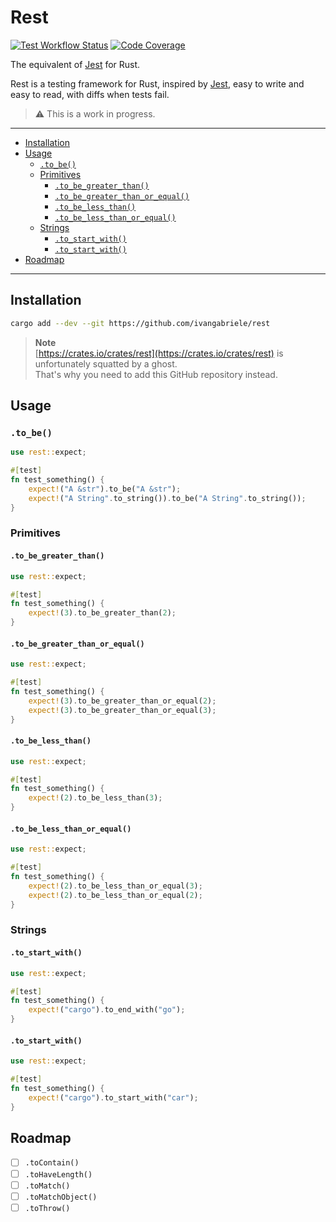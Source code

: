 # Rest

[![Test Workflow Status](https://img.shields.io/github/actions/workflow/status/ivangabriele/rest/test.yml?label=Tests&style=for-the-badge)](https://github.com/ivangabriele/rest/actions?query=branch%3Amain+workflow%3ATest++)
[![Code Coverage](https://img.shields.io/codecov/c/github/ivangabriele/rest/main)](https://app.codecov.io/gh/ivangabriele/rest/new)

The equivalent of [Jest](https://jestjs.io) for Rust.

Rest is a testing framework for Rust, inspired by [Jest](https://jestjs.io),
easy to write and easy to read, with diffs when tests fail.

> ⚠️ This is a work in progress.

---

- [Installation](#installation)
- [Usage](#usage)
  - [`.to_be()`](#to_be)
  - [Primitives](#primitives)
    - [`.to_be_greater_than()`](#to_be_greater_than)
    - [`.to_be_greater_than_or_equal()`](#to_be_greater_than_or_equal)
    - [`.to_be_less_than()`](#to_be_less_than)
    - [`.to_be_less_than_or_equal()`](#to_be_less_than_or_equal)
  - [Strings](#strings)
    - [`.to_start_with()`](#to_start_with)
    - [`.to_start_with()`](#to_start_with-1)
- [Roadmap](#roadmap)

---

## Installation

```sh
cargo add --dev --git https://github.com/ivangabriele/rest
```

> **Note**<br>
> [https://crates.io/crates/rest](https://crates.io/crates/rest) is unfortunately squatted by a ghost.<br>
> That's why you need to add this GitHub repository instead.

## Usage

### `.to_be()`

```rust
use rest::expect;

#[test]
fn test_something() {
    expect!("A &str").to_be("A &str");
    expect!("A String".to_string()).to_be("A String".to_string());
}
```

### Primitives

#### `.to_be_greater_than()`

```rust
use rest::expect;

#[test]
fn test_something() {
    expect!(3).to_be_greater_than(2);
}
```

#### `.to_be_greater_than_or_equal()`

```rust
use rest::expect;

#[test]
fn test_something() {
    expect!(3).to_be_greater_than_or_equal(2);
    expect!(3).to_be_greater_than_or_equal(3);
}
```

#### `.to_be_less_than()`

```rust
use rest::expect;

#[test]
fn test_something() {
    expect!(2).to_be_less_than(3);
}
```

#### `.to_be_less_than_or_equal()`

```rust
use rest::expect;

#[test]
fn test_something() {
    expect!(2).to_be_less_than_or_equal(3);
    expect!(2).to_be_less_than_or_equal(2);
}
```

### Strings

#### `.to_start_with()`

```rust
use rest::expect;

#[test]
fn test_something() {
    expect!("cargo").to_end_with("go");
}
```

#### `.to_start_with()`

```rust
use rest::expect;

#[test]
fn test_something() {
    expect!("cargo").to_start_with("car");
}
```

## Roadmap

- [ ] `.toContain()`
- [ ] `.toHaveLength()`
- [ ] `.toMatch()`
- [ ] `.toMatchObject()`
- [ ] `.toThrow()`
